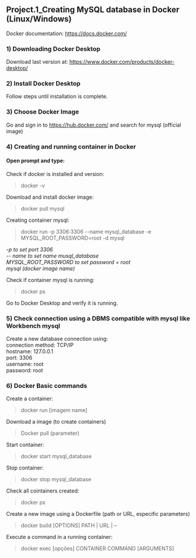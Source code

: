 ## Project.1_Creating MySQL database in Docker (Linux/Windows)
Docker documentation: https://docs.docker.com/

### 1) Downloading Docker Desktop
Download last version at: https://www.docker.com/products/docker-desktop/

### 2) Install Docker Desktop
Follow steps until installation is complete.

### 3) Choose Docker Image
Go and sign in to https://hub.docker.com/ and search for mysql (official image)

### 4) Creating and running container in Docker
#### Open prompt and type:

Check if docker is installed and version:
> docker -v

Download and install docker image:
>  docker pull mysql

Creating container mysql:
> docker run -p 3306:3306 --name mysql_database -e MYSQL_ROOT_PASSWORD=root -d mysql

*-p to set port 3306  
-- name to set name musql_database  
MYSQL_ROOT_PASSWORD to set password = root  
mysql (docker image name)*

Check if container mysql is running:
> docker ps

Go to Docker Desktop and verify it is running.

### 5) Check connection using a DBMS compatible with mysql like Workbench mysql

Create a new database connection using:  
connection method: TCP/IP  
hostname: 127.0.0.1  
port: 3306  
username: root  
password: root

### 6) Docker Basic commands

Create a container:
> docker run [imagem name]

Download a image (to create containers)
> Docker pull (parameter)

Start container:
> docker start mysql_database

Stop container:
> docker stop mysql_database

Check all cointainers created:
> docker ps

Create a new image using a Dockerfile (path or URL, especific parameters)
> docker build [OPTIONS] PATH | URL | –

Execute a command in a running container:
> docker exec [opções] CONTAINER COMMAND [ARGUMENTS]
